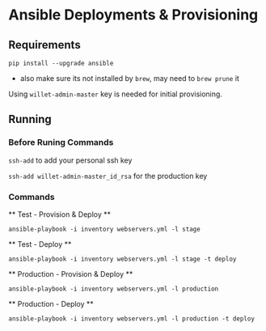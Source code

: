 # Ansible Deployments & Provisioning

## Requirements

`pip install --upgrade ansible`

- also make sure its not installed by `brew`, may need to `brew prune` it

Using `willet-admin-master` key is needed for initial provisioning.


## Running

### Before Runing Commands

`ssh-add` to add your personal ssh key

`ssh-add willet-admin-master_id_rsa` for the production key

### Commands

** Test - Provision & Deploy **

`ansible-playbook -i inventory webservers.yml -l stage`

** Test - Deploy **

`ansible-playbook -i inventory webservers.yml -l stage -t deploy`

** Production - Provision & Deploy **

`ansible-playbook -i inventory webservers.yml -l production`

**  Production - Deploy **

`ansible-playbook -i inventory webservers.yml -l production -t deploy`

